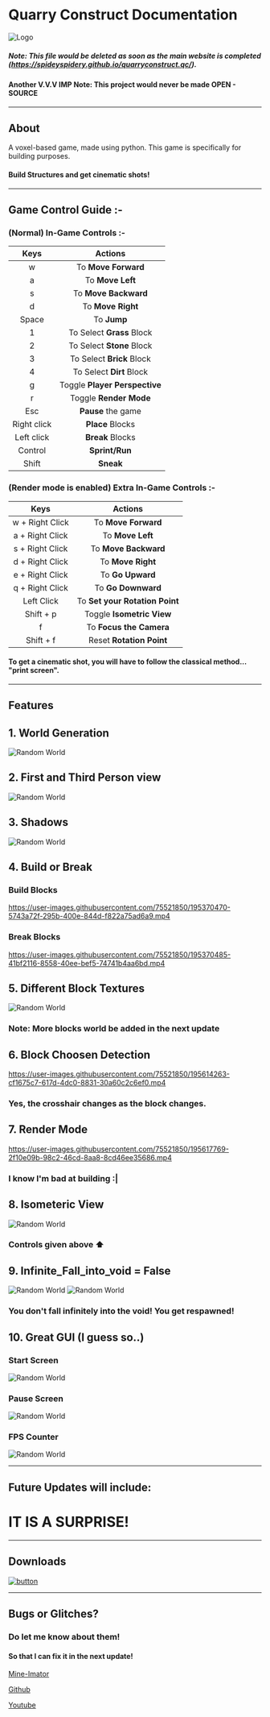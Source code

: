 # Quarry Construct Documentation
<img src="https://i.imgur.com/zd5o8J0.png" alt="Logo">

##### Note: This file would be deleted as soon as the main website is completed (https://spideyspidery.github.io/quarryconstruct.qc/).
#### Another V.V.V IMP Note: This project would never be made OPEN - SOURCE

------------------------------------------------------------------

## About
A voxel-based game, made using python. This game is specifically for building purposes. 
#### Build Structures and get cinematic shots!

------------------------------------------------------------------

## Game Control Guide :-
### (Normal) In-Game Controls :-

|      Keys      |         Actions                   |    
|     :---:      |          :---:                    |
|       w        | To **Move Forward**               |
|       a        | To **Move Left**                  |
|       s        | To **Move Backward**              |
|       d        | To **Move Right**                 |
|     Space      | To **Jump**                       |
|       1        | To Select **Grass**   Block       |
|       2        | To Select **Stone**   Block       |
|       3        | To Select **Brick**   Block       |
|       4        | To Select **Dirt**   Block        |
|       g        | Toggle **Player Perspective**     |
|       r        | Toggle **Render Mode**            |
|      Esc       | **Pause** the game                |
|  Right click   | **Place**  Blocks                 |
|  Left click    | **Break**  Blocks                 |
|    Control     | **Sprint/Run**                    |
|     Shift      | **Sneak**                    |

### (Render mode is enabled) Extra In-Game Controls :-
|      Keys                    |         Actions                   |    
|     :---:                    |          :---:                    |
|       w + Right Click        | To **Move Forward**               |
|       a + Right Click        | To **Move Left**                  |
|       s + Right Click        | To **Move Backward**              |
|       d + Right Click        | To **Move Right**                 |
|       e + Right Click        | To **Go Upward**                  |
|       q + Right Click        | To **Go Downward**                |
|          Left Click          | To **Set your Rotation Point**    |
|          Shift + p           | Toggle **Isometric View**         |
|              f               | To **Focus the Camera**           |
|          Shift + f           | Reset **Rotation Point**          |
#### To get a cinematic shot, you will have to follow the classical method... "print screen".

------------------------------------------------------------------
## Features

## 1. World Generation
<img src="https://i.imgur.com/d6i0T10.png" alt="Random World">

## 2. First and Third Person view
<img src="https://i.imgur.com/GSPXJFi.png" alt="Random World">

## 3. Shadows
<img src="https://i.imgur.com/9iTwulK.png" alt="Random World">

## 4. Build or Break
### Build Blocks
https://user-images.githubusercontent.com/75521850/195370470-5743a72f-295b-400e-844d-f822a75ad6a9.mp4

### Break Blocks
https://user-images.githubusercontent.com/75521850/195370485-41bf2116-8558-40ee-bef5-74741b4aa6bd.mp4

## 5. Different Block Textures
<img src="https://i.imgur.com/OM9amL1.png" alt="Random World">

### Note: More blocks world be added in the next update

## 6. Block Choosen Detection
https://user-images.githubusercontent.com/75521850/195614263-cf1675c7-617d-4dc0-8831-30a60c2c6ef0.mp4

### Yes, the crosshair changes as the block changes.

## 7. Render Mode
https://user-images.githubusercontent.com/75521850/195617769-2f10e09b-98c2-46cd-8aa8-8cd46ee35686.mp4

### I know I'm bad at building :|

## 8. Isometeric View
<img src="https://i.imgur.com/6pqR4vc.png" alt="Random World">

### Controls given above ⬆️

## 9. Infinite_Fall_into_void = False
<img src="https://i.imgur.com/DYPt0Q9.png" alt="Random World">
<img src="https://i.imgur.com/ctYIvqj.png" alt="Random World">

### You don't fall infinitely into the void! You get respawned!

## 10. Great GUI (I guess so..)
### Start Screen
<img src="https://i.imgur.com/7xOb0Zg.png" alt="Random World">

### Pause Screen
<img src="https://i.imgur.com/xrLAdVO.png" alt="Random World">

### FPS Counter
<img src="https://i.imgur.com/6ADZrTL.png" alt="Random World">

------------------------------------------------------------------

## Future Updates will include:
# IT IS A SURPRISE!

------------------------------------------------------------------

## Downloads
[![button](https://i.imgur.com/GXYIUJt.png)](https://github.com/Spideyspidery/quarryconstruct.qc/releases)

------------------------------------------------------------------

## Bugs or Glitches?
### Do let me know about them!
#### So that I can fix it in the next update!

[Mine-Imator](https://www.mineimatorforums.com/index.php?/profile/80656-spideyspidery/)

[Github](https://github.com/Spideyspidery)

[Youtube](https://www.youtube.com/channel/UC8yYfetvXdorcN_I4iV9k2g?sub_confirmation=1&feature=subscribe-embed-click)
